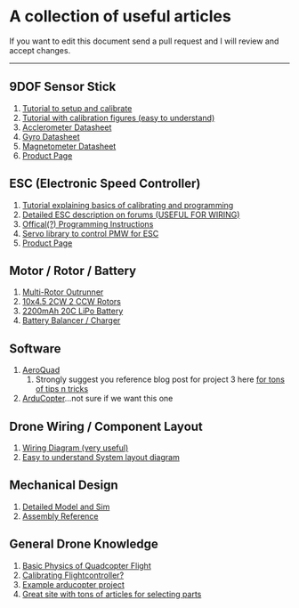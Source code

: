 A collection of useful articles
===================

If you want to edit this document send a pull request and I will review and accept changes.

----------

9DOF Sensor Stick
-----------------
1. [Tutorial to setup and calibrate](https://github.com/ptrbrtz/razor-9dof-ahrs/wiki/Tutorial) 
2. [Tutorial with calibration figures (easy to understand)](http://robots.dacloughb.com/project-2/9-degrees-of-freedom-sensor/)
2. [Acclerometer Datasheet](https://www.sparkfun.com/datasheets/Sensors/Accelerometer/ADXL345.pdf)  
3. [Gyro Datasheet](https://www.sparkfun.com/datasheets/Sensors/Gyro/PS-ITG-3200-00-01.4.pdf)  
4. [Magnetometer Datasheet](http://dlnmh9ip6v2uc.cloudfront.net/datasheets/Sensors/Magneto/HMC5883L-FDS.pdf)
5. [Product Page](https://www.sparkfun.com/products/10724)  

ESC (Electronic Speed Controller)
--
1. [Tutorial explaining basics of calibrating and programming](http://robots.dacloughb.com/project-2/esc-calibration-programming/)
2. [Detailed ESC description on forums (USEFUL FOR WIRING)](http://www.rcgroups.com/forums/showthread.php?t=1513678)
3. [Offical(?) Programming Instructions](http://robots.dacloughb.com/wp-content/uploads/2012/03/mystery-esc-programming.pdf)
4. [Servo library to control PMW for ESC](http://arduino.cc/en/Reference/Servo)
5. [Product Page](http://www.hobbyking.com/hobbyking/store/uh_viewItem.asp?idProduct=9485)

Motor / Rotor / Battery
--
1. [Multi-Rotor Outrunner](http://www.hobbyking.com/hobbyking/store/%5F%5F39036%5F%5FTurnigy%5FMultistar%5F2213%5F980Kv%5F14Pole%5FMulti%5FRotor%5FOutrunner.html)
2. [10x4.5 2CW 2 CCW Rotors](http://www.hobbyking.com/hobbyking/store/%5F%5F25820%5F%5F10x4%5F5%5FSF%5FProps%5F2pc%5FCW%5F2pc%5FCCW%5FGreen%5F.html)
3. [2200mAh 20C LiPo Battery](http://www.hobbyking.com/hobbyking/store/%5F%5F15019%5F%5FTurnigy%5F2200mAh%5F3S%5F20C%5FLipo%5FPack%5FUS%5FWarehouse%5F.html)
4. [Battery Balancer / Charger](http://www.hobbyking.com/hobbyking/store/%5F%5F18066%5F%5FTurnigy%5FAccucel%5F6%5F50W%5F6A%5FBalancer%5FCharger%5Fw%5FAccessories%5FUS%5FWarehouse%5F.html)

Software
--
1. [AeroQuad](http://aeroquad.com/content.php?s=2818a7c8e47b4119611c8e7ab7e14052)
    1. Strongly suggest you reference blog post for project 3 here [for tons of tips n tricks](http://robots.dacloughb.com/project-3/)
2. [ArduCopter](http://copter.ardupilot.com)...not sure if we want this one

Drone Wiring / Component Layout
--
1. [Wiring Diagram (very useful)](http://robots.dacloughb.com/wp-content/uploads/2012/04/quadcopter.png)
2. [Easy to understand System layout diagram](http://www.arducopter.co.uk/uploads/6/7/0/2/6702064/808846142_orig.jpg)

Mechanical Design
--
1. [Detailed Model and Sim](http://robots.dacloughb.com/project-2/mechanical-design/cad-model-and-simulations/)
2. [Assembly Reference](http://robots.dacloughb.com/project-2/mechanical-design/assembly/)

General Drone Knowledge  
--
1. [Basic Physics of Quadcopter Flight](http://blacktieaerial.com/2014/04/29/the-physics-of-quadcopter-flight/)  
2. [Calibrating Flightcontroller?](http://blacktieaerial.com/2014/05/11/quadcopter-maths/)
3. [Example arducopter project](http://www.arducopter.co.uk/all-arducopter-guides/2connectingeverything-for-arducopter)
4. [Great site with tons of articles for selecting parts](http://blacktieaerial.com)

